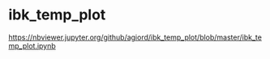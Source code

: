 # ibk_temp_plot
https://nbviewer.jupyter.org/github/agiord/ibk_temp_plot/blob/master/ibk_temp_plot.ipynb

